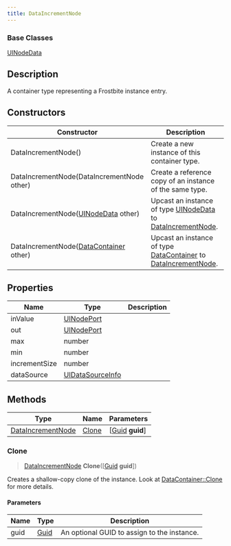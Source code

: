 ```yaml
---
title: DataIncrementNode
---
```

### Base Classes

[UINodeData](/vext/ref/fb/uinodedata/)

## Description

A container type representing a Frostbite instance entry.

## Constructors

| Constructor                                                                  | Description                                                                                                               |
| ---------------------------------------------------------------------------- | ------------------------------------------------------------------------------------------------------------------------- |
| DataIncrementNode()                                                          | Create a new instance of this container type.                                                                             |
| DataIncrementNode(DataIncrementNode other)                                   | Create a reference copy of an instance of the same type.                                                                  |
| DataIncrementNode([UINodeData](/vext/ref/fb/uinodedata/) other)                            | Upcast an instance of type [UINodeData](/vext/ref/fb/uinodedata/) to [DataIncrementNode](/vext/ref/fb/dataincrementnode/).                            |
| DataIncrementNode([DataContainer](/vext/ref/shared/class/datacontainer) other) | Upcast an instance of type [DataContainer](/vext/ref/shared/class/datacontainer) to [DataIncrementNode](/vext/ref/fb/dataincrementnode/). |

## Properties

| Name          | Type                                 | Description |
| ------------- | ------------------------------------ | ----------- |
| inValue       | [UINodePort](/vext/ref/fb/uinodeport/)             |             |
| out           | [UINodePort](/vext/ref/fb/uinodeport/)             |             |
| max           | number                               |             |
| min           | number                               |             |
| incrementSize | number                               |             |
| dataSource    | [UIDataSourceInfo](/vext/ref/fb/uidatasourceinfo/) |             |

## Methods

| Type                                   | Name            | Parameters                                     |
| -------------------------------------- | --------------- | ---------------------------------------------- |
| [DataIncrementNode](/vext/ref/fb/dataincrementnode/) | [Clone](#clone) | \[[Guid](/vext/ref/shared/class/guid) **guid**\] |

### Clone

> [DataIncrementNode](/vext/ref/fb/dataincrementnode/) **Clone**(\[[Guid](/vext/ref/shared/class/guid) **guid**\])

Creates a shallow-copy clone of the instance. Look at [DataContainer::Clone](/vext/ref/shared/class/datacontainer#clone) for more details.

#### Parameters

| Name | Type         | Description                                 |
| ---- | ------------ | ------------------------------------------- |
| guid | [Guid](/vext/ref/shared/class/guid/) | An optional GUID to assign to the instance. |
